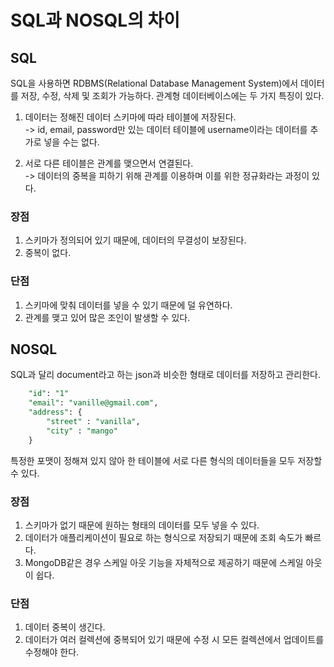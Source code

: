 # SQL과 NOSQL의 차이
## SQL
SQL을 사용하면 RDBMS(Relational Database Management System)에서 데이터를 저장, 수정, 삭제 및 조회가 가능하다. 
관계형 데이터베이스에는 두 가지 특징이 있다.
1. 데이터는 정해진 데이터 스키마에 따라 테이블에 저장된다. <br>
-> id, email, password만 있는 데이터 테이블에 username이라는 데이터를 추가로 넣을 수는 없다. 
   
2. 서로 다른 테이블은 관계를 맺으면서 연결된다. <br>
-> 데이터의 중복을 피하기 위해 관계를 이용하며 이를 위한 정규화라는 과정이 있다.

### 장점
1. 스키마가 정의되어 있기 때문에, 데이터의 무결성이 보장된다. 
2. 중복이 없다. 

### 단점
1. 스키마에 맞춰 데이터를 넣을 수 있기 때문에 덜 유연하다. 
2. 관계를 맺고 있어 많은 조인이 발생할 수 있다.

## NOSQL
SQL과 달리 document라고 하는 json과 비슷한 형태로 데이터를 저장하고 관리한다.
~~~sql
    "id": "1"
    "email": "vanille@gmail.com",
    "address": {
        "street" : "vanilla",
        "city" : "mango"
    }
~~~

특정한 포맷이 정해져 있지 않아 한 테이블에 서로 다른 형식의 데이터들을 모두 저장할 수 있다. 

### 장점
1. 스키마가 없기 때문에 원하는 형태의 데이터를 모두 넣을 수 있다. 
2. 데이터가 애플리케이션이 필요로 하는 형식으로 저장되기 때문에 조회 속도가 빠르다.
3. MongoDB같은 경우 스케일 아웃 기능을 자체적으로 제공하기 때문에 스케일 아웃이 쉽다.

### 단점
1. 데이터 중복이 생긴다.
2. 데이터가 여러 컬렉션에 중복되어 있기 때문에 수정 시 모든 컬렉션에서 업데이트를 수정해야 한다.